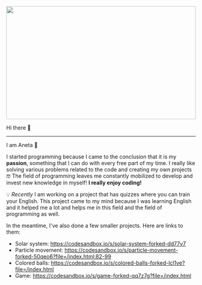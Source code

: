 <img src="https://user-images.githubusercontent.com/58802893/229369851-febece0b-35fa-4ca7-b1e8-216fe5edd296.jpg" width="100%" height="300" />
 
Hi there 👋
___

I am Aneta 🦋 

I started programming because I came to the conclusion that it is my **passion**, something that I can do with every free part of my time. I really like solving various problems related to the code and creating my own projects 🤓 The field of programming leaves me constantly mobilized to develop and invest new knowledge in myself! **I really enjoy coding!** 

💡 *Recently* I am working on a project that has quizzes where you can train your English. This project came to my mind because I was learning English and it helped me a lot and helps me in this field and the field of programming as well.

In the meantime, I've also done a few smaller projects. Here are links to them:

* Solar system: https://codesandbox.io/s/solar-system-forked-dd77v7
* Particle movement: https://codesandbox.io/s/particle-movement-forked-50qeo6?file=/index.html:82-99
* Colored balls: https://codesandbox.io/s/colored-balls-forked-lcl1ve?file=/index.html
* Game: https://codesandbox.io/s/game-forked-qq7z7g?file=/index.html





<!--
**butterfly-123/butterfly-123** is a ✨ _special_ ✨ repository because its `README.md` (this file) appears on your GitHub profile.

Here are some ideas to get you started:

- 🔭 I’m currently working on ...
- 🌱 I’m currently learning ...
- 👯 I’m looking to collaborate on ...
- 🤔 I’m looking for help with ...
- 💬 Ask me about ...
- 📫 How to reach me: ...
- 😄 Pronouns: ...
- ⚡ Fun fact: ...
-->
